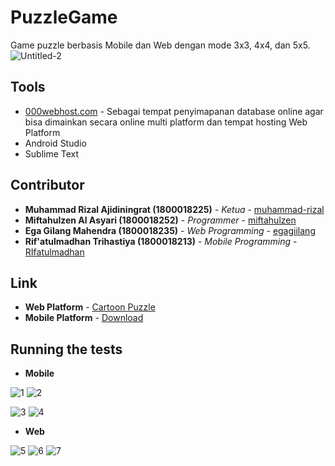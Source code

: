 # PuzzleGame

Game puzzle berbasis Mobile dan Web dengan mode 3x3, 4x4, dan 5x5. 
![Untitled-2](https://user-images.githubusercontent.com/62581010/88877358-75deb380-d24f-11ea-86e3-27acb4ca5e19.png)

## Tools

* [000webhost.com](https://www.000webhost.com/) - Sebagai tempat penyimapanan database online agar bisa dimainkan secara online multi platform dan tempat hosting Web Platform 
* Android Studio
* Sublime Text

## Contributor

* **Muhammad Rizal Ajidiningrat (1800018225)** - *Ketua* - [muhammad-rizal](https://github.com/muhammad-rizal)
* **Miftahulzen Al Asyari (1800018252)** - *Programmer* - [miftahulzen](https://github.com/miftahulzen)
* **Ega Gilang Mahendra (1800018235)** - *Web Programming* - [egagiilang](https://github.com/egagiilang)
* **Rif'atulmadhan Trihastiya (1800018213)** - *Mobile Programming* - [RIfatulmadhan](https://github.com/RIfatulmadhan)

## Link
* **Web Platform** - [Cartoon Puzzle](https://crippled-ditches.000webhostapp.com/)
* **Mobile Platform** - [Download](https://mega.nz/file/oYoxHKxA#_IjenLoU52Eug06o5r299CbBgFHEzO-yx7qnzrcCLIY)

## Running the tests
* **Mobile**

![1](https://user-images.githubusercontent.com/62581010/88896103-91f44c00-d273-11ea-8fea-ce27a26e39e1.PNG)
![2](https://user-images.githubusercontent.com/62581010/88896127-99b3f080-d273-11ea-8d3b-efd6253e7fbc.PNG)

![3](https://user-images.githubusercontent.com/62581010/88896130-9b7db400-d273-11ea-930a-93b0e79269f5.PNG)
![4](https://user-images.githubusercontent.com/62581010/88896138-9de00e00-d273-11ea-8036-8a7ca4689de0.PNG)

* **Web**

![5](https://user-images.githubusercontent.com/62581010/88896149-a0426800-d273-11ea-94c3-30e102f8faa1.PNG)
![6](https://user-images.githubusercontent.com/62581010/88896156-a2a4c200-d273-11ea-89f6-d812d28bb174.PNG)
![7](https://user-images.githubusercontent.com/62581010/88897247-2dd28780-d275-11ea-9855-3e50d8541278.PNG)
